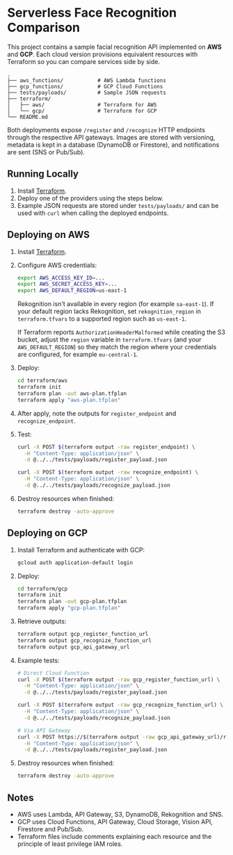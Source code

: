 # Serverless Face Recognition Comparison

This project contains a sample facial recognition API implemented on **AWS** and **GCP**. Each cloud version provisions equivalent resources with Terraform so you can compare services side by side.

```
.
├── aws_functions/           # AWS Lambda functions
├── gcp_functions/           # GCP Cloud Functions
├── tests/payloads/          # Sample JSON requests
├── terraform/
│   ├── aws/                 # Terraform for AWS
│   └── gcp/                 # Terraform for GCP
└── README.md
```

Both deployments expose `/register` and `/recognize` HTTP endpoints through the respective API gateways. Images are stored with versioning, metadata is kept in a database (DynamoDB or Firestore), and notifications are sent (SNS or Pub/Sub).
## Running Locally
1. Install [Terraform](https://www.terraform.io/downloads.html).
2. Deploy one of the providers using the steps below.
3. Example JSON requests are stored under `tests/payloads/` and can be used with `curl` when calling the deployed endpoints.


## Deploying on AWS
1. Install [Terraform](https://www.terraform.io/downloads.html).
2. Configure AWS credentials:
    ```bash
    export AWS_ACCESS_KEY_ID=...
    export AWS_SECRET_ACCESS_KEY=...
    export AWS_DEFAULT_REGION=us-east-1
    ```
    Rekognition isn't available in every region (for example `sa-east-1`). If your
    default region lacks Rekognition, set `rekognition_region` in `terraform.tfvars`
    to a supported region such as `us-east-1`.

    If Terraform reports `AuthorizationHeaderMalformed` while creating the S3
    bucket, adjust the `region` variable in `terraform.tfvars` (and your
    `AWS_DEFAULT_REGION`) so they match the region where your credentials are
    configured, for example `eu-central-1`.
3. Deploy:
    ```bash
    cd terraform/aws
    terraform init
    terraform plan -out aws-plan.tfplan
    terraform apply "aws-plan.tfplan"
    ```
4. After apply, note the outputs for `register_endpoint` and `recognize_endpoint`.
5. Test:
    ```bash
    curl -X POST $(terraform output -raw register_endpoint) \
      -H "Content-Type: application/json" \
      -d @../../tests/payloads/register_payload.json

    curl -X POST $(terraform output -raw recognize_endpoint) \
      -H "Content-Type: application/json" \
      -d @../../tests/payloads/recognize_payload.json
    ```
6. Destroy resources when finished:
    ```bash
    terraform destroy -auto-approve
    ```

## Deploying on GCP
1. Install Terraform and authenticate with GCP:
    ```bash
    gcloud auth application-default login
    ```
2. Deploy:
    ```bash
    cd terraform/gcp
    terraform init
    terraform plan -out gcp-plan.tfplan
    terraform apply "gcp-plan.tfplan"
    ```
3. Retrieve outputs:
    ```bash
    terraform output gcp_register_function_url
    terraform output gcp_recognize_function_url
    terraform output gcp_api_gateway_url
    ```
4. Example tests:
    ```bash
    # Direct Cloud Function
    curl -X POST $(terraform output -raw gcp_register_function_url) \
      -H "Content-Type: application/json" \
      -d @../../tests/payloads/register_payload.json

    curl -X POST $(terraform output -raw gcp_recognize_function_url) \
      -H "Content-Type: application/json" \
      -d @../../tests/payloads/recognize_payload.json

    # Via API Gateway
    curl -X POST https://$(terraform output -raw gcp_api_gateway_url)/register \
      -H "Content-Type: application/json" \
      -d @../../tests/payloads/register_payload.json
    ```
5. Destroy resources when finished:
    ```bash
    terraform destroy -auto-approve
    ```

## Notes
- AWS uses Lambda, API Gateway, S3, DynamoDB, Rekognition and SNS.
- GCP uses Cloud Functions, API Gateway, Cloud Storage, Vision API, Firestore and Pub/Sub.
- Terraform files include comments explaining each resource and the principle of least privilege IAM roles.
